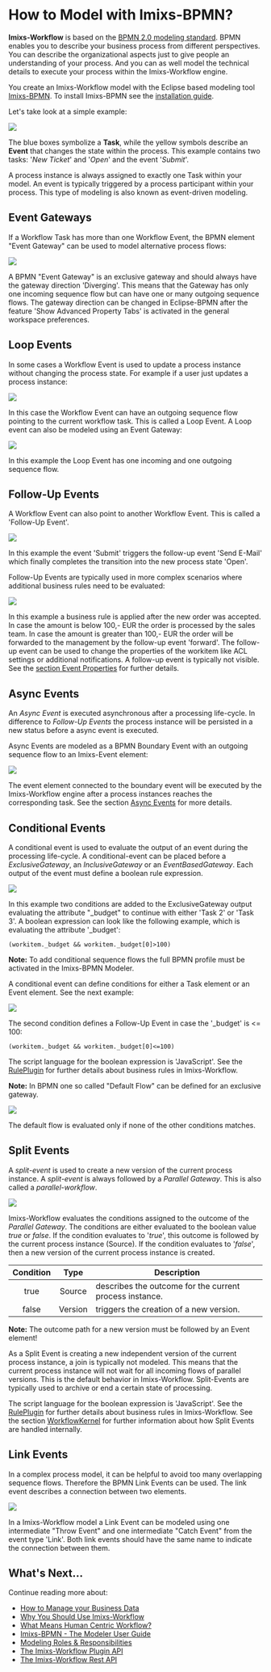 # How to Model with Imixs-BPMN?

**Imixs-Workflow** is based on the [BPMN 2.0 modeling standard](http://www.bpmn.org/). BPMN enables you to describe your business process from different perspectives. You can describe the organizational aspects just to give people an understanding of your process. And you can as well model the technical details to execute your process within the Imixs-Workflow engine.

You create an Imixs-Workflow model with the Eclipse based modeling tool [Imixs-BPMN](index.html). To install Imixs-BPMN see the [installation guide](./install.html).

Let's take look at a simple example:

<img src="../images/modelling/example_01.png"  />

The blue boxes symbolize a **Task**, while the yellow symbols describe an **Event** that changes the state within the process.
This example contains two tasks: '_New Ticket_' and '_Open_' and the event '_Submit_'.

A process instance is always assigned to exactly one Task within your model. An event is typically triggered by a process participant within your process. This type of modeling is also known as event-driven modeling. 



## Event Gateways
If a Workflow Task has more than one Workflow Event, the BPMN element "Event Gateway" can be used to model alternative process flows: 

<img src="../images/modelling/example_02.png"/>

A BPMN "Event Gateway" is an exclusive gateway and should always have the gateway direction 'Diverging'. This means that the Gateway has only one incoming sequence flow but can have one or many outgoing sequence flows. The gateway direction can be changed in Eclipse-BPMN after the feature 'Show Advanced Property Tabs' is activated in the general workspace preferences. 



## Loop Events

In some cases a Workflow Event is used to update a process instance without changing the process state. For example if a user just updates a process instance: 

<img src="../images/modelling/example_03.png"/>

In this case the Workflow Event can have an outgoing sequence flow pointing to the current workflow task. This is called a Loop Event. A Loop event can also be modeled using an Event Gateway:

<img src="../images/modelling/example_04.png"/>

In this example the Loop Event has one incoming and one outgoing sequence flow.  


## Follow-Up Events

A Workflow Event can also point to another Workflow Event. This is called a 'Follow-Up Event'. 

<img src="../images/modelling/example_05.png"/>

In this example the event 'Submit' triggers the follow-up event 'Send E-Mail' which finally completes the transition into the new process state 'Open'.

Follow-Up Events are typically used in more complex scenarios where additional business rules need to be evaluated:

<img src="../images/modelling/example_06.png"/>

In this example a business rule is applied after the new order was accepted. In case the amount is below 100,- EUR the order is processed by the sales team. In case the amount is greater than 100,- EUR the order will be forwarded to the management by the follow-up event 'forward'. The follow-up event can be used to change the properties of the workitem like ACL settings or additional notifications. A follow-up event is typically not visible. See the [section Event Properties](./activities.html) for further details. 

## Async Events
An *Async Event* is executed asynchronous after a processing life-cycle. In difference to *Follow-Up Events* the process instance will be persisted in a new status before a async event is executed. 

Async Events are modeled as a BPMN Boundary Event with an outgoing sequence flow to an Imixs-Event element: 

<img src="../images/modelling/example_13.png"/>  

The event element connected to the boundary event will be executed by the Imixs-Workflow engine after a process instances reaches the corresponding task. 
See the section [Async Events](../engine/asyncevents.html) for more details.

 
## Conditional Events

A conditional event is used to evaluate the output of an event during the processing life-cycle. A conditional-event can be placed before a _ExclusiveGateway_, an _InclusiveGateway_ or an _EventBasedGateway_. Each output of the event must define a boolean rule expression.

<img src="../images/modelling/example_08.png"/>
 
In this example two conditions are added to the ExclusiveGateway output evaluating the attribute "_budget" to continue with either 'Task 2' or 'Task 3'. 
A boolean expression can look like the following example, which is evaluating the attribute '_budget':

    (workitem._budget && workitem._budget[0]>100)

**Note:** To add conditional sequence flows the full BPMN profile must be activated in the Imixs-BPMN Modeler. 

A conditional event can define conditions for either a Task element or an Event element. See the next example:
 
<img src="../images/modelling/example_09.png"/>
 
The second condition defines a Follow-Up Event in case the '_budget' is <= 100:     

    (workitem._budget && workitem._budget[0]<=100) 

The script language for the boolean expression is 'JavaScript'. See the [RulePlugin](../engine/plugins/ruleplugin.html) for further details about business rules in Imixs-Workflow. 

**Note:** In BPMN one so called "Default Flow" can be defined for an exclusive gateway.

<img src="../images/modelling/example_14.png"/>

The default flow is evaluated only if none of the other conditions matches. 

## Split Events

A _split-event_ is used to create a new version of the current process instance. 
A _split-event_ is always followed by a _Parallel Gateway_. This is also called a  _parallel-workflow_. 

<img src="../images/modelling/example_11.png"/>


Imixs-Workflow evaluates the conditions assigned to the outcome of the _Parallel Gateway_. The conditions are either evaluated to the boolean value _true_ or _false_. 
If the condition evaluates to '_true_', this outcome is followed by the current process instance (Source).
If the condition evaluates to '_false_', then a new version of the current process instance is created.  

 
| Condition 	| Type              | Description                               						|
|:-------------:|:-----------------:|-------------------------------------------------------------------|
|true           | Source            | describes the outcome for the  current process instance.			|
|false          | Version           | triggers the creation of a new version. 							|


**Note:** The outcome path for a new version must be followed by an Event element! 
 
As a Split Event is creating a new independent version of the current process instance, a join is typically not modeled. This means that the current process instance will not wait for all incoming flows of parallel versions. This is the default behavior in Imixs-Workflow. Split-Events are typically used to archive or end a certain state of processing.

The script language for the boolean expression is 'JavaScript'. See the [RulePlugin](../engine/plugins/ruleplugin.html) for further details about business rules in Imixs-Workflow. See the section [WorkflowKernel](../core/workflowkernel.html#Split_Events) for further information about how Split Events are handled internally. 

## Link Events

In a complex process model, it can be helpful to avoid too many overlapping sequence flows. Therefore the BPMN Link Events can be used. The link event describes a connection between two elements. 

<img src="../images/modelling/example_07.png"/>

In a Imixs-Workflow model a Link Event can be modeled using one intermediate "Throw Event" and one intermediate "Catch Event" from the event type 'Link'. Both link events should have the same name to indicate the connection between them.


## What's Next...

Continue reading more about:

 * [How to Manage your Business Data](../quickstart/workitem.html)
 * [Why You Should Use Imixs-Workflow](../quickstart/why.html)
 * [What Means Human Centric Workflow?](../quickstart/human.html)
 * [Imixs-BPMN - The Modeler User Guide](../modelling/index.html)
 * [Modeling Roles & Responsibilities](../quickstart/roles_responsibilities.html)
 * [The Imixs-Workflow Plugin API](../engine/plugins/index.html)
 * [The Imixs-Workflow Rest API](../restapi/index.html)
 
 